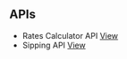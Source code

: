## APIs

- Rates Calculator API [View](https://github.com/Ebrahimnooh12/Aramex_API/tree/master/Rate "View")
- Sipping API [View](https://github.com/Ebrahimnooh12/Aramex_API/tree/master/shipping%20API "View")

